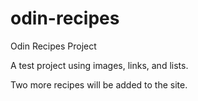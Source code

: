 # odin-recipes
Odin Recipes Project

A test project using images, links, and lists.

Two more recipes will be added to the site.